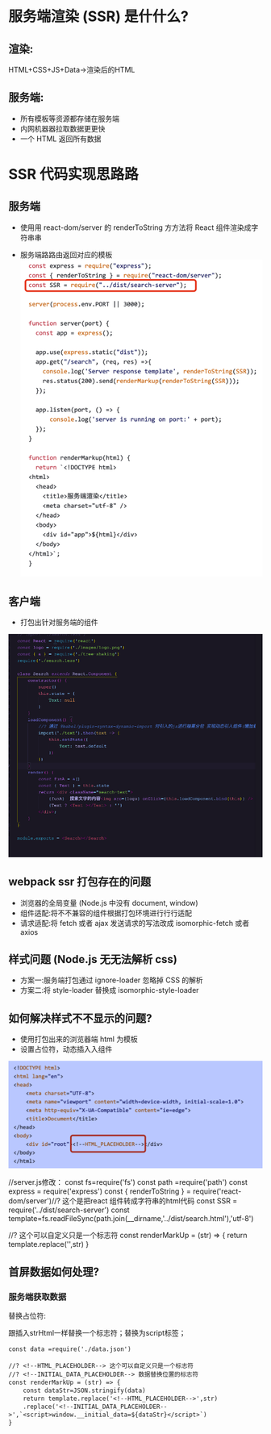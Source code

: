 # 服务端渲染 (SSR) 是什什么?

## 渲染:

 HTML+CSS+JS+Data->渲染后的HTML

## 服务端:

* 所有模板等资源都存储在服务端
* 内⽹机器器拉取数据更更快 
* 一个 HTML 返回所有数据

# SSR 代码实现思路路

## 服务端

* 使⽤用 react-dom/server 的 renderToString ⽅方法将 React 组件渲染成字符串串


* 服务端路路由返回对应的模板
![img](allImg/webpack-ssr-server.png)

## 客户端 

* 打包出针对服务端的组件


![img](allImg/webpack-ssr-react.png)

## webpack ssr 打包存在的问题

* 浏览器的全局变量 (Node.js 中没有 document, window) 
* 组件适配:将不不兼容的组件根据打包环境进⾏行行适配
* 请求适配:将 fetch 或者 ajax 发送请求的写法改成 isomorphic-fetch 或者 axios

## 样式问题 (Node.js ⽆无法解析 css) 

* ⽅案一:服务端打包通过 ignore-loader 忽略掉 CSS 的解析
* ⽅案二:将 style-loader 替换成 isomorphic-style-loader

## 如何解决样式不不显示的问题?

* 使⽤打包出来的浏览器端 html 为模板 
* 设置占位符，动态插⼊入组件

![img](allImg/webpack-ssr-html.png)

//server.js修改：
const fs=require('fs')
const path =require('path')
const express = require('express')
const { renderToString } = require('react-dom/server')//? 这个是把react 组件转成字符串的html代码
const SSR = require('../dist/search-server')
const template=fs.readFileSync(path.join(__dirname,'../dist/search.html'),'utf-8')


//? <!--HTML_PLACEHOLDER--> 这个可以自定义只是一个标志符
const renderMarkUp = (str) => {
    return template.replace('<!--HTML_PLACEHOLDER-->',str)
}



##  ⾸屏数据如何处理?

### 服务端获取数据

替换占位符:

跟插入strHtml一样替换一个标志符；替换为script标签；


    const data =require('./data.json')

    //? <!--HTML_PLACEHOLDER--> 这个可以自定义只是一个标志符
    //? <!--INITIAL_DATA_PLACEHOLDER--> 数据替换位置的标志符
    const renderMarkUp = (str) => {
        const dataStr=JSON.stringify(data)
        return template.replace('<!--HTML_PLACEHOLDER-->',str)
        .replace('<!--INITIAL_DATA_PLACEHOLDER-->',`<script>window.__initial_data=${dataStr}</script>`)
    }